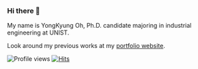 ### Hi there 👋

My name is YongKyung Oh, Ph.D. candidate majoring in industrial engineering at UNIST.

Look around my previous works at my [portfolio website](https://yongkyung-oh.github.io/). 

![Profile views](https://gpvc.arturio.dev/yongkyung-oh)
[![Hits](https://hits.seeyoufarm.com/api/count/incr/badge.svg?url=https%3A%2F%2Fyongkyung-oh.github.io&count_bg=%2379C83D&title_bg=%23555555&icon=&icon_color=%23000000&title=Page+hits&edge_flat=false)](https://yongkyung-oh.github.io/)
